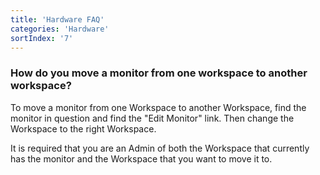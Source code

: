```yaml
---
title: 'Hardware FAQ'
categories: 'Hardware'
sortIndex: '7'
---
```

### How do you move a monitor from one workspace to another workspace?

To move a monitor from one Workspace to another Workspace, find the monitor in question and find the "Edit Monitor" link. Then change the Workspace to the right Workspace.

It is required that you are an Admin of both the Workspace that currently has the monitor and the Workspace that you want to move it to.